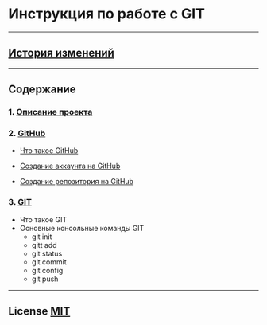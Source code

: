 # **Инструкция по работе с GIT**
---
## [История  изменений](/commits.md)
---
## **Содержание**

### 1.  [Описание проекта](/1/description.md)
### 2.  [GitHub](https://github.com/)
* [Что такое GitHub](/2/about_github.md)
+ [Создание аккаунта на GitHub](/2/create_github_account.md)
- [Создание репозитория на GitHub](/2/create_repo.md)
### 3.  [GIT](https://git-scm.com/download/win)
* Что такое GIT
* Основные консольные команды GIT   
    * git init 
    * gitt add
    * git status
    * git commit
    * git config
    * git push

---
## License [MIT](/license.md)
